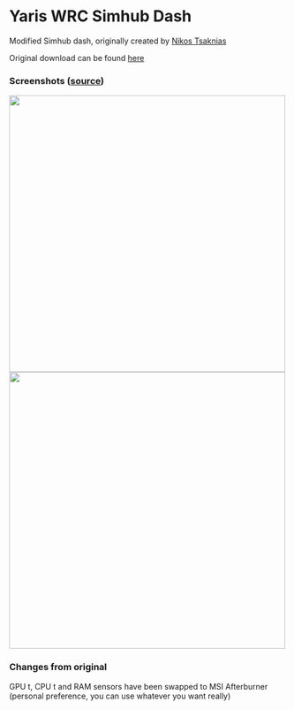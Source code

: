 # Yaris WRC Simhub Dash
Modified Simhub dash, originally created by [Nikos Tsaknias](https://www.puresimrally.gr/en/author/nikos/)

Original download can be found [here](https://www.puresimrally.gr/en/toyota-yaris-wrc-simhub-dashboard/)

### Screenshots ([source](https://www.puresimrally.gr/en/toyota-yaris-wrc-simhub-dashboard/))
<img src='https://github.com/archead/yariswrc/assets/55419973/62e443e9-224a-4e93-9b7e-56ddbd573e36' width='500'>
<img src='https://github.com/archead/yariswrc/assets/55419973/45b39ae0-d30c-4b98-8d73-d93282cdb790' width='500'>


### Changes from original

GPU t, CPU t and RAM sensors have been swapped to MSI Afterburner (personal preference, you can use whatever you want really)
